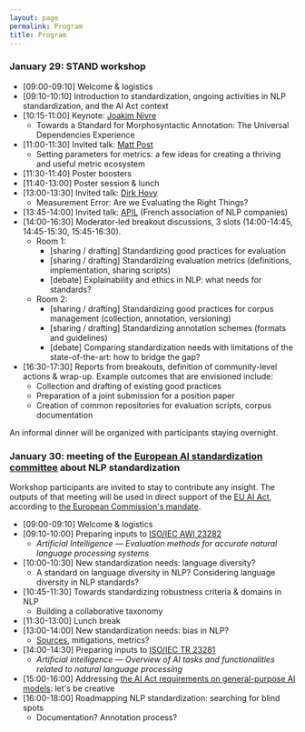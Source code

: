 ```yaml
---
layout: page
permalink: Program
title: Program
---
```


### January 29: STAND workshop

- [09:00-09:10] Welcome & logistics
- [09:10-10:10] Introduction to standardization, ongoing activities in NLP standardization, and the AI Act context
- [10:15-11:00] Keynote: [Joakim Nivre](https://jnivre.github.io)
    - Towards a Standard for Morphosyntactic Annotation: The Universal Dependencies Experience
- [11:00-11:30] Invited talk: [Matt Post](https://post3.net)
    - Setting parameters for metrics: a few ideas for creating a thriving and useful metric ecosystem
- [11:30-11:40] Poster boosters
- [11:40-13:00] Poster session & lunch
- [13:00-13:30] Invited talk: [Dirk Hovy](https://cs.unibocconi.eu/people/dirk-hovy)
    - Measurement Error: Are we Evaluating the Right Things?
- [13:45-14:00] Invited talk: [APIL](https://www.apil-asso.fr/) (French association of NLP companies)
- [14:00-16:30] Moderator-led breakout discussions, 3 slots (14:00-14:45, 14:45-15:30, 15:45-16:30).
    - Room 1:
      - [sharing / drafting] Standardizing good practices for evaluation
      - [sharing / drafting] Standardizing evaluation metrics (definitions, implementation, sharing scripts)
      - [debate] Explainability and ethics in NLP: what needs for standards?
    - Room 2:
      - [sharing / drafting] Standardizing good practices for corpus management (collection, annotation, versioning)
      - [sharing / drafting] Standardizing annotation schemes (formats and guidelines)
      - [debate] Comparing standardization needs with limitations of the state-of-the-art: how to bridge the gap?
- [16:30-17:30] Reports from breakouts, definition of community-level actions & wrap-up. Example outcomes that are envisioned include:
    - Collection and drafting of existing good practices
    - Preparation of a joint submission for a position paper
    - Creation of common repositories for evaluation scripts, corpus documentation

An informal dinner will be organized with participants staying overnight.

### January 30: meeting of the [European AI standardization committee](https://www.cencenelec.eu/areas-of-work/cen-cenelec-topics/artificial-intelligence/) about NLP standardization

Workshop participants are invited to stay to contribute any insight. The outputs of that meeting will be used in direct support of the [EU AI Act](https://eur-lex.europa.eu/legal-content/EN/TXT/?uri=celex%3A52021PC0206), according to [the European Commission's mandate](https://ec.europa.eu/growth/tools-databases/enorm/mandate/593_en).

- [09:00-09:10] Welcome & logistics
- [09:10-10:00] Preparing inputs to [ISO/IEC AWI 23282](https://www.iso.org/standard/87387.html)
    - *Artificial Intelligence — Evaluation methods for accurate natural language processing systems*
- [10:00-10:30] New standardization needs: language diversity?
    - A standard on language diversity in NLP? Considering language diversity in NLP standards?
- [10:45-11:30] Towards standardizing robustness criteria & domains in NLP
    - Building a collaborative taxonomy
- [11:30-13:00] Lunch break
- [13:00-14:00] New standardization needs: bias in NLP?
    - [Sources](https://compass.onlinelibrary.wiley.com/doi/10.1111/lnc3.12432), mitigations, metrics?
- [14:00-14:30] Preparing inputs to [ISO/IEC TR 23281](https://www.iso.org/standard/88870.html)
    - *Artificial intelligence — Overview of AI tasks and functionalities related to natural language processing*
- [15:00-16:00] Addressing [the AI Act requirements on general-purpose AI models](https://www.linkedin.com/feed/update/urn:li:activity:7155091883872964608/): let's be creative
- [16:00-18:00] Roadmapping NLP standardization: searching for blind spots
    - Documentation? Annotation process?